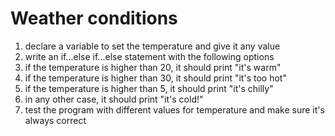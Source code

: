 # Weather conditions

1. declare a variable to set the temperature and give it any value
1. write an if...else if...else statement with the following options
  1. if the temperature is higher than 20, it should print "it's warm"
  2. if the temperature is higher than 30, it should print "it's too hot"
  3. if the temperature is higher than 5, it should print "it's chilly"
  4. in any other case, it should print "it's cold!"
1. test the program with different values for temperature and make sure it's always correct 
